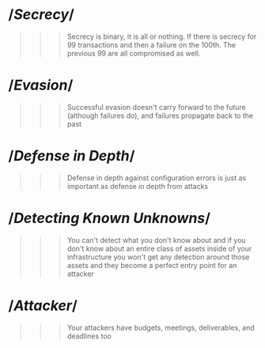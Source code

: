 # /*Secrecy*/
>>> Secrecy is binary, it is all or nothing. If there is secrecy for 99 transactions and then a failure on the 100th. The previous 99 are all compromised as well.

# /*Evasion*/
>>> Successful evasion doesn't carry forward to the future (although failures do), and failures propagate back to the past

# /*Defense in Depth*/
>>>Defense in depth against configuration errors is just as important as defense in depth from attacks

# /*Detecting Known Unknowns*/
>>>You can't detect what you don't know about and if you don't know about an entire class of assets inside of your infrastructure you won't get any detection around those assets and they become a perfect entry point for an attacker

# /*Attacker*/
>>>Your attackers have budgets, meetings, deliverables, and deadlines too

